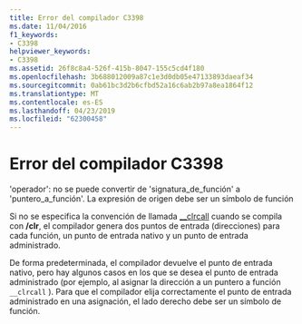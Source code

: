 ```yaml
---
title: Error del compilador C3398
ms.date: 11/04/2016
f1_keywords:
- C3398
helpviewer_keywords:
- C3398
ms.assetid: 26f8c8a4-526f-415b-8047-155c5cd4f180
ms.openlocfilehash: 3b688012009a87c1e3d0db05e47133893daeaf34
ms.sourcegitcommit: 0ab61bc3d2b6cfbd52a16c6ab2b97a8ea1864f12
ms.translationtype: MT
ms.contentlocale: es-ES
ms.lasthandoff: 04/23/2019
ms.locfileid: "62300458"
---
```

# <a name="compiler-error-c3398"></a>Error del compilador C3398

'operador': no se puede convertir de 'signatura_de_función' a 'puntero_a_función'. La expresión de origen debe ser un símbolo de función

Si no se especifica la convención de llamada [__clrcall](../../cpp/clrcall.md) cuando se compila con **/clr**, el compilador genera dos puntos de entrada (direcciones) para cada función, un punto de entrada nativo y un punto de entrada administrado.

De forma predeterminada, el compilador devuelve el punto de entrada nativo, pero hay algunos casos en los que se desea el punto de entrada administrado (por ejemplo, al asignar la dirección a un puntero a función `__clrcall` ). Para que el compilador elija correctamente el punto de entrada administrado en una asignación, el lado derecho debe ser un símbolo de función.